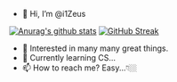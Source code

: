 - 👋 Hi, I’m @i1Zeus

[![Anurag's github stats](https://github-readme-stats.vercel.app/api?username=i1Zeus&theme=onedark_duo)](https://github.com/anuraghazra/github-readme-stats)
[![GitHub Streak](http://github-readme-streak-stats.herokuapp.com?user=i1Zeus&theme=onedark_duo&date_format=%5BY.%5Dn.j)](https://git.io/streak-stats)

- 👀 Interested in many many great things. 
- 🌱 Currently learning CS...
- 📫 How to reach me? Easy...👇🏼

